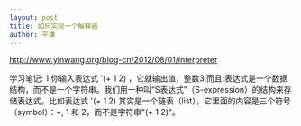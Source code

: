 ```yaml
---
layout: post
title: 如何实现一个解释器
author: 平谦
---
```


http://www.yinwang.org/blog-cn/2012/08/01/interpreter

学习笔记:
1.你输入表达式 '(+ 1 2) ，它就输出值，整数3,而且:表达式是一个数据结构，而不是一个字符串。我们用一种叫“S表达式”（S-expression）的结构来存储表达式。比如表达式 '(+ 1 2) 其实是一个链表（list），它里面的内容是三个符号（symbol）：+, 1 和 2，而不是字符串"(+ 1 2)"。